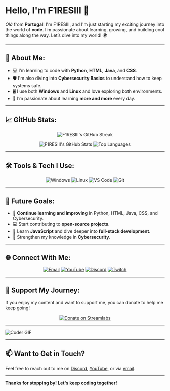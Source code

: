 # Hello, I'm F1RESIII 👋

*Olá* from **Portugal**! I'm F1RESIII, and I'm just starting my exciting journey into the world of **code**. I’m passionate about learning, growing, and building cool things along the way. Let’s dive into my world! 🌍

---

## 🚀 About Me:
- 💻 I’m learning to code with **Python**, **HTML**, **Java**, and **CSS**.
- 🛡️ I'm also diving into **Cybersecurity Basics** to understand how to keep systems safe.
- 🖥️ I use both **Windows** and **Linux** and love exploring both environments.
- 🚀 I’m passionate about learning **more and more** every day.

---

## 📈 GitHub Stats:
<p align="center">
  <img src="https://github-readme-streak-stats.herokuapp.com?user=f1resiii&theme=radical&hide_border=true&date_format=M%20j%5B%2C%20Y%5D" alt="F1RESIII's GitHub Streak" />
</p>
<p align="center">
  <img src="https://github-readme-stats.vercel.app/api?username=f1resiii&show_icons=true&theme=radical&hide_border=true" alt="F1RESIII's GitHub Stats" />
  <img src="https://github-readme-stats.vercel.app/api/top-langs/?username=f1resiii&layout=compact&theme=radical&hide_border=true" alt="Top Languages" />
</p>

---

## 🛠️ Tools & Tech I Use:

<p align="center">
  <img src="https://img.shields.io/badge/Windows-0078D6?style=for-the-badge&logo=windows&logoColor=white" alt="Windows">
  <img src="https://img.shields.io/badge/Linux-FCC624?style=for-the-badge&logo=linux&logoColor=black" alt="Linux">
  <img src="https://img.shields.io/badge/VSCode-007ACC?style=for-the-badge&logo=visual-studio-code&logoColor=white" alt="VS Code">
  <img src="https://img.shields.io/badge/Git-F05032?style=for-the-badge&logo=git&logoColor=white" alt="Git">
</p>

---

## 🎯 Future Goals:
- 🌱 **Continue learning and improving** in Python, HTML, Java, CSS, and Cybersecurity.
- 💻 Start contributing to **open-source projects**.
- 🎯 Learn **JavaScript** and dive deeper into **full-stack development**.
- 🔐 Strengthen my knowledge in **Cybersecurity**.

---

## 🌐 Connect With Me:

<p align="center">
  <a href="mailto:coding.rodrigo@gmail.com"><img src="https://img.shields.io/badge/Gmail-D14836?style=for-the-badge&logo=gmail&logoColor=white" alt="Email"></a>
  <a href="https://www.youtube.com/channel/UCIydUd7c4o4mX7PmpL1ZSBQ"><img src="https://img.shields.io/badge/YouTube-FF0000?style=for-the-badge&logo=youtube&logoColor=white" alt="YouTube"></a>
  <a href="https://discord.gg/UZzyzQMD"><img src="https://img.shields.io/badge/Discord-7289DA?style=for-the-badge&logo=discord&logoColor=white" alt="Discord"></a>
  <a href="https://www.twitch.tv/f1resiiii"><img src="https://img.shields.io/badge/Twitch-9146FF?style=for-the-badge&logo=twitch&logoColor=white" alt="Twitch"></a>
</p>

---

## 💖 Support My Journey:
If you enjoy my content and want to support me, you can donate to help me keep going!

<p align="center">
  <a href="https://streamlabs.com/f1resiiii/tip"><img src="https://img.shields.io/badge/Streamlabs-3A8B00?style=for-the-badge&logo=streamlabs&logoColor=white" alt="Donate on Streamlabs"></a>
</p>

---

![Coder GIF](https://media.giphy.com/media/qgQUggAC3Pfv687qPC/giphy.gif)


---

## 📫 Want to Get in Touch?
Feel free to reach out to me on [Discord](https://discord.gg/UZzyzQMD), [YouTube](https://www.youtube.com/channel/UCIydUd7c4o4mX7PmpL1ZSBQ), or via [email](mailto:coding.rodrigo@gmail.com).

---

**Thanks for stopping by! Let's keep coding together!**

